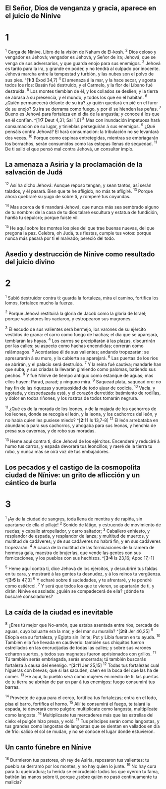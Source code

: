 ## El Señor, Dios de venganza y gracia, aparece en el juicio de Nínive
# 1 
<sup class='bibleverse'>1</sup> Carga de Nínive. Libro de la visión de Nahum de El-kosh. <sup class='bibleverse'>2</sup> Dios celoso y vengador es Jehová; vengador es Jehová, y Señor de ira; Jehová, que se venga de sus adversarios, y que guarda enojo para sus enemigos. <sup class='bibleverse'>3</sup> Jehová es tardo para la ira, y grande en poder, y no tendrá al culpado por inocente. Jehová marcha entre la tempestad y turbión, y las nubes son el polvo de sus pies. ^[**1:3** Éxod 34,7] <sup class='bibleverse'>4</sup> El amenaza á la mar, y la hace secar, y agosta todos los ríos: Basán fué destruído, y el Carmelo, y la flor del Líbano fué destruída. <sup class='bibleverse'>5</sup> Los montes tiemblan de él, y los collados se deslíen; y la tierra se abrasa á su presencia, y el mundo, y todos los que en él habitan. <sup class='bibleverse'>6</sup> ¿Quién permanecerá delante de su ira? ¿y quién quedará en pié en el furor de su enojo? Su ira se derrama como fuego, y por él se hienden las peñas. <sup class='bibleverse'>7</sup> Bueno es Jehová para fortaleza en el día de la angustia; y conoce á los que en él confían. ^[**1:7** Deut 4,31; Sal 1,6] <sup class='bibleverse'>8</sup> Mas con inundación impetuosa hará consumación de su lugar, y tinieblas perseguirán á sus enemigos. <sup class='bibleverse'>9</sup> ¿Qué pensáis contra Jehová? El hará consumación: la tribulación no se levantará dos veces. <sup class='bibleverse'>10</sup> Porque como espinas entretegidas, mientras se embriagarán los borrachos, serán consumidos como las estopas llenas de sequedad. <sup class='bibleverse'>11</sup> De ti salió el que pensó mal contra Jehová, un consultor impío. 


 

## La amenaza a Asiria y la proclamación de la salvación de Judá
<sup class='bibleverse'>12</sup> Así ha dicho Jehová: Aunque reposo tengan, y sean tantos, así serán talados, y él pasará. Bien que te he afligido, no más te afligiré. <sup class='bibleverse'>13</sup> Porque ahora quebraré su yugo de sobre ti, y romperé tus coyundas. 


<sup class='bibleverse'>14</sup> Mas acerca de ti mandará Jehová, que nunca más sea sembrado alguno de tu nombre: de la casa de tu dios talaré escultura y estatua de fundición, haréla tu sepulcro; porque fuiste vil. 


<sup class='bibleverse'>15</sup> He aquí sobre los montes los pies del que trae buenas nuevas, del que pregona la paz. Celebra, oh Judá, tus fiestas, cumple tus votos: porque nunca más pasará por ti el malvado; pereció del todo. 

## Asedio y destrucción de Nínive como resultado del juicio divino
# 2 
<sup class='bibleverse'>1</sup> Subió destruidor contra ti: guarda la fortaleza, mira el camino, fortifica los lomos, fortalece mucho la fuerza. 


<sup class='bibleverse'>2</sup> Porque Jehová restituirá la gloria de Jacob como la gloria de Israel; porque vaciadores los vaciaron, y estropearon sus mugrones. 


<sup class='bibleverse'>3</sup> El escudo de sus valientes será bermejo, los varones de su ejército vestidos de grana: el carro como fuego de hachas; el día que se aparejará, temblarán las hayas. <sup class='bibleverse'>4</sup> Los carros se precipitarán á las plazas, discurrirán por las calles: su aspecto como hachas encendidas; correrán como relámpagos. <sup class='bibleverse'>5</sup> Acordaráse él de sus valientes; andando tropezarán; se apresurarán á su muro, y la cubierta se aparejará. <sup class='bibleverse'>6</sup> Las puertas de los ríos se abrirán, y el palacio será destruído. <sup class='bibleverse'>7</sup> Y la reina fué cautiva; mandarle han que suba, y sus criadas la llevarán gimiendo como palomas, batiendo sus pechos. <sup class='bibleverse'>8</sup> Y fué Nínive de tiempo antiguo como estanque de aguas; mas ellos huyen: Parad, parad; y ninguno mira. <sup class='bibleverse'>9</sup> Saquead plata, saquead oro: no hay fin de las riquezas y suntuosidad de todo ajuar de codicia. <sup class='bibleverse'>10</sup> Vacía, y agotada, y despedazada está, y el corazón derretido: batimiento de rodillas, y dolor en todos riñones, y los rostros de todos tomarán negrura. 


<sup class='bibleverse'>11</sup> ¿Qué es de la morada de los leones, y de la majada de los cachorros de los leones, donde se recogía el león, y la leona, y los cachorros del león, y no había quien les pusiese miedo? ^[**2:11** Is 13,7-8] <sup class='bibleverse'>12</sup> El león arrebataba en abundancia para sus cachorros, y ahogaba para sus leonas, y henchía de presa sus cavernas, y de robo sus moradas. 



<sup class='bibleverse'>13</sup> Heme aquí contra ti, dice Jehová de los ejércitos. Encenderé y reduciré á humo tus carros, y espada devorará tus leoncillos; y raeré de la tierra tu robo, y nunca más se oirá voz de tus embajadores. 

## Los pecados y el castigo de la cosmopolita ciudad de Nínive: un grito de aflicción y un cántico de burla
# 3 
<sup class='bibleverse'>1</sup> ¡Ay de la ciudad de sangres, toda llena de mentira y de rapiña, sin apartarse de ella el pillaje! <sup class='bibleverse'>2</sup> Sonido de látigo, y estruendo de movimiento de ruedas; y caballo atropellador, y carro saltador; <sup class='bibleverse'>3</sup> Caballero enhiesto, y resplandor de espada, y resplandor de lanza; y multitud de muertos, y multitud de cadáveres; y de sus cadáveres no habrá fin, y en sus cadáveres tropezarán: <sup class='bibleverse'>4</sup> A causa de la multitud de las fornicaciones de la ramera de hermosa gala, maestra de brujerías, que vende las gentes con sus fornicaciones, y los pueblos con sus hechizos. 
^[**3:4** Is 23,16; Apoc 17,-1] 


<sup class='bibleverse'>5</sup> Heme aquí contra ti, dice Jehová de los ejércitos, y descubriré tus faldas en tu cara, y mostraré á las gentes tu desnudez, y á los reinos tu vergüenza. ^[**3:5** Is 47,3] <sup class='bibleverse'>6</sup> Y echaré sobre ti suciedades, y te afrentaré, y te pondré como estiércol. <sup class='bibleverse'>7</sup> Y será que todos los que te vieren, se apartarán de ti, y dirán: Nínive es asolada: ¿quién se compadecerá de ella? ¿dónde te buscaré consoladores? 




## La caída de la ciudad es inevitable
<sup class='bibleverse'>8</sup> ¿Eres tú mejor que No-amón, que estaba asentada entre ríos, cercada de aguas, cuyo baluarte era la mar, y del mar su muralla? ^[**3:8** Jer 46,25] <sup class='bibleverse'>9</sup> Etiopía era su fortaleza, y Egipto sin límite; Put y Libia fueron en tu ayuda. <sup class='bibleverse'>10</sup> También ella fué llevada en cautiverio: también sus chiquitos fueron estrellados en las encrucijadas de todas las calles; y sobre sus varones echaron suertes, y todos sus magnates fueron aprisionados con grillos. <sup class='bibleverse'>11</sup> Tú también serás embriagada, serás encerrada; tú también buscarás fortaleza á causa del enemigo. ^[**3:11** Jer 25,15] <sup class='bibleverse'>12</sup> Todas tus fortalezas cual higueras con brevas; que si las sacuden, caen en la boca del que las ha de comer. <sup class='bibleverse'>13</sup> He aquí, tu pueblo será como mujeres en medio de ti: las puertas de tu tierra se abrirán de par en par á tus enemigos: fuego consumirá tus barras. 

 

<sup class='bibleverse'>14</sup> Provéete de agua para el cerco, fortifica tus fortalezas; entra en el lodo, pisa el barro, fortifica el horno. <sup class='bibleverse'>15</sup> Allí te consumirá el fuego, te talará la espada, te devorará como pulgón: multiplícate como langosta, multiplícate como langosta. <sup class='bibleverse'>16</sup> Multiplicaste tus mercaderes más que las estrellas del cielo: el pulgón hizo presa, y voló. <sup class='bibleverse'>17</sup> Tus príncipes serán como langostas, y tus grandes como langostas de langostas que se sientan en vallados en día de frío: salido el sol se mudan, y no se conoce el lugar donde estuvieron. 



## Un canto fúnebre en Nínive
<sup class='bibleverse'>18</sup> Durmieron tus pastores, oh rey de Asiria, reposaron tus valientes: tu pueblo se derramó por los montes, y no hay quien lo junte. <sup class='bibleverse'>19</sup> No hay cura para tu quebradura; tu herida se encrudeció: todos los que oyeron tu fama, batirán las manos sobre ti, porque ¿sobre quién no pasó continuamente tu malicia? 
